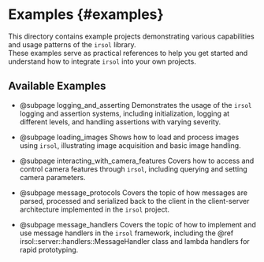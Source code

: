 # Examples {#examples}

This directory contains example projects demonstrating various capabilities and usage patterns of the `irsol` library.  
These examples serve as practical references to help you get started and understand how to integrate `irsol` into your own projects.


## Available Examples

* @subpage logging_and_asserting
  Demonstrates the usage of the `irsol` logging and assertion systems, including initialization, logging at different levels, and handling assertions with varying severity.

* @subpage loading_images
  Shows how to load and process images using `irsol`, illustrating image acquisition and basic image handling.

* @subpage interacting_with_camera_features
  Covers how to access and control camera features through `irsol`, including querying and setting camera parameters.

* @subpage message_protocols
  Covers the topic of how messages are parsed, processed and serialized back to the client in the client-server architecture implemented in the `irsol` project.

* @subpage message_handlers
  Covers the topic of how to implement and use message handlers in the `irsol` framework, including the @ref irsol::server::handlers::MessageHandler class and lambda handlers for rapid prototyping.


